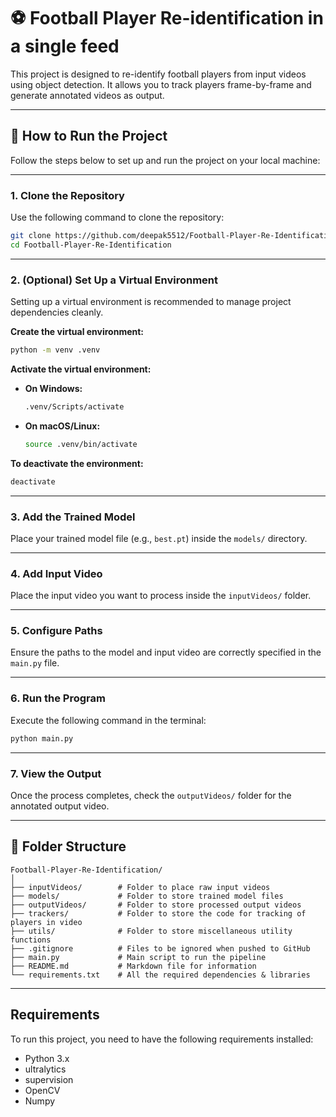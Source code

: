 # ⚽ Football Player Re-identification in a single feed

This project is designed to re-identify football players from input videos using object detection. It allows you to track players frame-by-frame and generate annotated videos as output.

---

## 🚀 How to Run the Project

Follow the steps below to set up and run the project on your local machine:

---

### 1. Clone the Repository

Use the following command to clone the repository:

```bash
git clone https://github.com/deepak5512/Football-Player-Re-Identification.git
cd Football-Player-Re-Identification
```

---

### 2. (Optional) Set Up a Virtual Environment

Setting up a virtual environment is recommended to manage project dependencies cleanly.

**Create the virtual environment:**

```bash
python -m venv .venv
```

**Activate the virtual environment:**

- **On Windows:**
    
    ```bash
    .venv/Scripts/activate
    ```
    
- **On macOS/Linux:**
    
    ```bash
    source .venv/bin/activate
    ```
    

**To deactivate the environment:**

```bash
deactivate
```

---

### 3. Add the Trained Model

Place your trained model file (e.g., `best.pt`) inside the `models/` directory.

---

### 4. Add Input Video

Place the input video you want to process inside the `inputVideos/` folder.

---

### 5. Configure Paths

Ensure the paths to the model and input video are correctly specified in the `main.py` file.

---

### 6. Run the Program

Execute the following command in the terminal:

```bash
python main.py
```

---

### 7. View the Output

Once the process completes, check the `outputVideos/` folder for the annotated output video.

---

## 📁 Folder Structure

```
Football-Player-Re-Identification/
│
├── inputVideos/        # Folder to place raw input videos
├── models/             # Folder to store trained model files
├── outputVideos/       # Folder to store processed output videos
├── trackers/           # Folder to store the code for tracking of players in video
├── utils/              # Folder to store miscellaneous utility functions
├── .gitignore          # Files to be ignored when pushed to GitHub
├── main.py             # Main script to run the pipeline
├── README.md           # Markdown file for information
└── requirements.txt    # All the required dependencies & libraries
```

---

## Requirements
To run this project, you need to have the following requirements installed:
- Python 3.x
- ultralytics
- supervision
- OpenCV
- Numpy